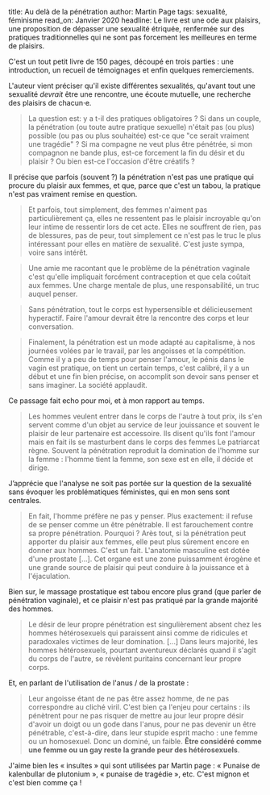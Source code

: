 title: Au delà de la pénétration
author: Martin Page
tags: sexualité, féminisme
read_on: Janvier 2020
headline: Le livre est une ode aux plaisirs, une proposition de dépasser une sexualité étriquée, renfermée sur des pratiques traditionnelles qui ne sont pas forcement les meilleures en terme de plaisirs.

C'est un tout petit livre de 150 pages, découpé en trois parties : une introduction, un recueil de témoignages et enfin quelques remerciements.

L'auteur vient préciser qu'il existe différentes sexualités, qu'avant tout une sexualité *devrait* être une rencontre, une écoute mutuelle, une recherche des plaisirs de chacun⋅e.

> La question est: y a t-il des pratiques obligatoires ? Si dans un couple, la pénétration (ou toute autre pratique sexuelle) n'était pas (ou plus) possible (ou pas ou plus souhaitée) est-ce que "ce serait vraiment une tragédie" ? Si ma compagne ne veut plus être pénétrée, si mon compagnon ne bande plus, est-ce forcement la fin du désir et du plaisir ? Ou bien est-ce l'occasion d'être créatifs ?

Il précise que parfois (souvent ?) la pénétration n'est pas une pratique qui procure du plaisir aux femmes, et que, parce que c'est un tabou, la pratique n'est pas vraiment remise en question. 

> Et parfois, tout simplement, des femmes n'aiment pas particulièrement ça, elles ne ressentent pas le plaisir incroyable qu'on leur intime de ressentir lors de cet acte. Elles ne souffrent de rien, pas de blessures, pas de peur, tout simplement ce n'est pas le truc le plus intéressant pour elles en matière de sexualité. C'est juste sympa, voire sans intérêt.

> Une amie me racontant que le problème de la pénétration vaginale c'est qu'elle impliquait forcément contraception et que cela coûtait aux femmes. Une charge mentale de plus, une responsabilité, un truc auquel penser.

> Sans pénétration, tout le corps est hypersensible et délicieusement hyperactif. Faire l'amour devrait être la rencontre des corps et leur conversation.

> Finalement, la pénétration est un mode adapté au capitalisme, à nos journées volées par le travail, par les angoisses et la compétition. Comme il y a peu de temps pour penser l'amour, le pénis dans le vagin est pratique, on tient un certain temps, c'est calibré, il y a un début et une fin bien précise, on accomplit son devoir sans penser et sans imaginer. La société applaudit.

Ce passage fait echo pour moi, et à mon rapport au temps.

> Les hommes veulent entrer dans le corps de l'autre à tout prix, ils s'en servent comme d'un objet au service de leur jouissance et souvent le plaisir de leur partenaire est accessoire. Ils disent qu'ils font l'amour mais en fait ils se masturbent dans le corps des femmes 
> Le patriarcat règne. Souvent la pénétration reproduit la domination de l'homme sur la femme : l'homme tient la femme, son sexe est en elle, il décide et dirige.

J’apprécie que l'analyse ne soit pas portée sur la question de la sexualité sans évoquer les problématiques féministes, qui en mon sens sont centrales.

> En fait, l'homme préfère ne pas y penser. Plus exactement: il refuse de se penser comme un être pénétrable. Il est farouchement contre sa propre pénétration. Pourquoi ? Arès tout, si la pénétration peut apporter du plaisir aux femmes, elle peut plus sûrement encore en donner aux hommes. C'est un fait. L'anatomie masculine est dotée d'une prostate [...]. Cet organe est une zone puissamment érogène et une grande source de plaisir qui peut conduire à la jouissance et à l'éjaculation. 

Bien sur, le massage prostatique est tabou encore plus grand (que parler de pénétration vaginale), et ce plaisir n'est pas pratiqué par la grande majorité des hommes.

> Le désir de leur propre pénétration est singulièrement absent chez les hommes hétérosexuels qui paraissent ainsi comme de ridicules et paradoxales victimes de leur domination. [...] Dans leurs majorité, les hommes hétérosexuels, pourtant aventureux déclarés quand il s'agit du corps de l'autre, se révèlent puritains concernant leur propre corps. 

Et, en parlant de l'utilisation de l'anus / de la prostate : 

> Leur angoisse étant de ne pas être assez homme, de ne pas correspondre au cliché viril. C'est bien ça l'enjeu pour certains : ils pénètrent pour ne pas risquer de mettre au jour leur propre désir d'avoir un doigt ou un gode dans l'anus, pour ne pas devenir un être pénétrable, c'est-à-dire, dans leur stupide esprit macho : une femme ou un homosexuel. Donc un dominé, un faible. **Être considéré comme une femme ou un gay reste la grande peur des hétérosexuels**.

J'aime bien les « insultes » qui sont utilisées par Martin page : « Punaise de kalenbullar de plutonium », « punaise de tragédie », etc. C'est mignon et c'est bien comme ça !